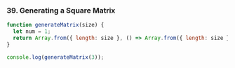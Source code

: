 ### 39. Generating a Square Matrix

```javascript
function generateMatrix(size) {
  let num = 1;
  return Array.from({ length: size }, () => Array.from({ length: size }, () => num++));
}

console.log(generateMatrix(3));
```
